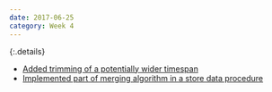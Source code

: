 ```yaml
---
date: 2017-06-25
category: Week 4
---
```


{:.details}
- [Added trimming of a potentially wider timespan](https://github.com/antego/series-rest-api-cache/commit/70fc638f4ad45c858055e939809171ef5c69701c#diff-1f463356b897a97141b3a06137c87ad8R174)
- [Implemented part of merging algorithm in a store data procedure](https://github.com/antego/series-rest-api-cache/commit/70fc638f4ad45c858055e939809171ef5c69701c#diff-1f463356b897a97141b3a06137c87ad8R100)